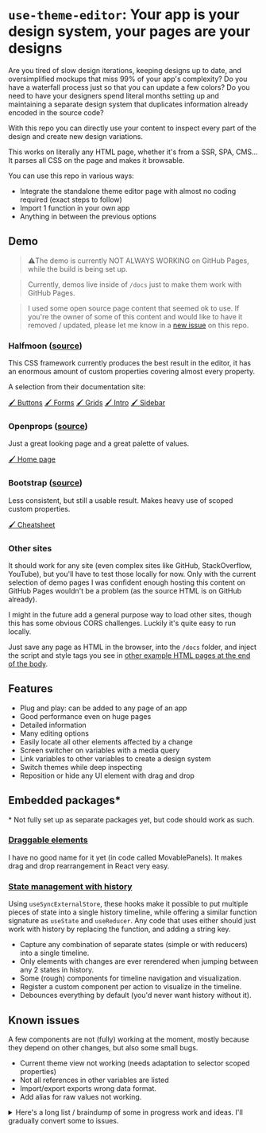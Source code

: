 # `use-theme-editor`: Your app is your design system, your pages are your designs

Are you tired of slow design iterations, keeping designs up to date, and oversimplified mockups that miss 99% of your app's complexity?
Do you have a waterfall process just so that you can update a few colors?
Do you need to have your designers spend literal months setting up and maintaining a separate design system that duplicates information already encoded in the source code?

With this repo you can directly use your content to inspect every part of the design and create new design variations.

This works on literally any HTML page, whether it's from a SSR, SPA, CMS... It parses all CSS on the page and makes it
browsable.

You can use this repo in various ways:
- Integrate the standalone theme editor page with almost no coding required (exact steps to follow)
- Import 1 function in your own app
- Anything in between the previous options

## Demo

> ⚠️The demo is currently NOT ALWAYS WORKING on GitHub Pages, while the build is being set up.

> Currently, demos live inside of `/docs` just to make them work with GitHub Pages.

> I used some open source page content that seemed ok to use.
If you're the owner of some of this content and would like to have it removed / updated,
please let me know in a [new issue](https://github.com/Inwerpsel/use-theme-editor/issues/new) on this repo.

### Halfmoon ([source](https://github.com/halfmoonui/halfmoon))

This CSS framework currently produces the best result in the editor,
it has an enormous amount of custom properties covering almost every property.

A selection from their documentation site:

[🖌 Buttons](https://inwerpsel.github.io/use-theme-editor/halfmoon/docs/buttons)
[🖌 Forms](https://inwerpsel.github.io/use-theme-editor/halfmoon/docs/forms)
[🖌 Grids](https://inwerpsel.github.io/use-theme-editor/halfmoon/docs/grids)
[🖌 Intro](https://inwerpsel.github.io/use-theme-editor/halfmoon/docs/intro)
[🖌 Sidebar](https://inwerpsel.github.io/use-theme-editor/halfmoon/docs/sidebar)

### Openprops ([source](https://open-props.style/))

Just a great looking page and a great palette of values.

[🖌 Home page](https://inwerpsel.github.io/use-theme-editor/openprops/home/Open%20Props_%20sub-atomic%20styles)

### Bootstrap ([source](https://github.com/twbs/bootstrap/blob/main/site/content/docs/5.3/examples/cheatsheet/index.html))

Less consistent, but still a usable result. Makes heavy use of scoped custom properties.

[🖌 Cheatsheet](https://inwerpsel.github.io/use-theme-editor/bs/cheatsheet/)

### Other sites

It should work for any site (even complex sites like GitHub, StackOverflow, YouTube), but you'll have to test those locally for now.
Only with the current selection of demo pages I was confident enough hosting this content on GitHub Pages
wouldn't be a problem (as the source HTML is on GitHub already).

I might in the future add a general purpose way to load other sites, though this has some obvious CORS
challenges. Luckily it's quite easy to run locally.

Just save any page as HTML in the browser, into the `/docs` folder, and inject the script and style 
tags you see in [other example HTML pages at the end of the body](https://github.com/Inwerpsel/use-theme-editor/blob/a040386a18ab001b2add0e59610f4ae077128d36/docs/halfmoon/docs/buttons.html#L1091-L1092).

## Features
* Plug and play: can be added to any page of an app
* Good performance even on huge pages
* Detailed information
* Many editing options
* Easily locate all other elements affected by a change
* Screen switcher on variables with a media query
* Link variables to other variables to create a design system
* Switch themes while deep inspecting
* Reposition or hide any UI element with drag and drop


## Embedded packages*

\* Not fully set up as separate packages yet, but code should work as such.

### [Draggable elements](https://github.com/Inwerpsel/use-theme-editor/tree/main/src/components/movable)
I have no good name for it yet (in code called MovablePanels). It makes drag and drop rearrangement in React very easy.

### [State management with history](https://github.com/Inwerpsel/use-theme-editor/blob/main/src/hooks/useResumableReducer.tsx)
Using `useSyncExternalStore`, these hooks make it possible to put multiple pieces of state into a single history timeline,
while offering a similar function signature as `useState` and `useReducer`. Any code that uses either should just work
with history by replacing the function, and adding a string key.

* Capture any combination of separate states (simple or with reducers) into a single timeline.
* Only elements with changes are ever rerendered when jumping between any 2 states in history.
* Some (rough) components for timeline navigation and visualization.
* Register a custom component per action to visualize in the timeline.
* Debounces everything by default (you'd never want history without it).

## Known issues
A few components are not (fully) working at the moment, mostly because they depend on other changes, but also some small bugs.

- Current theme view not working (needs adaptation to selector scoped properties)
- Not all references in other variables are listed
- Import/export exports wrong data format.
- Add alias for raw values not working.

<details>
<summary>
  Here's a long list / braindump of some in progress work and ideas. I'll gradually convert some to issues.
</summary>

### STALLED
- Facilitate other variables as a value
  - Needs to be aware of types, which is currently handled in a very ad-hoc way. Setting up proper type handling
    requires some focus, so I'll first wrap up other in progress stuff.

### IN PROGRESS
- Improve state management
  - Move top level state that uses useResumableReducer down
    - External store is very efficient, allows minimizing render complexity
    - Trade off: A large amount of notifiers possibly performs worse (e.g. large list => don't use in lists > certain size?)
    - Investigate impact on React's ability to render concurrently
    - Move local storage out of React this way?
    - Complex state (open groups) vs many keys (open variable controls) vs reducer (theme editor)?
      - complex state (without reducer):
        - pro: less work performed by store, less keys to change detect, stable amount of instances
        - con: can't replay fine grained, causes more elements to render (same issue as Context), shifts burden to consumer
      - many keys:
        - pro: maximally targeted renders, easy to replay / compare with other states
        - con: need to generate complex key, lists can potentially have thousands of items
      - reducer:
        - pro: components can use dispatched actions (history view), replayable unless semantically impossible
        - con: more coupled state, hard to detect whether 2 states are equivalent, replay requires error handling
    - Questions on useResumableReducer
      - How efficient is equality comparison in different cases?
      - How many keys can a store have before any significant impact on performance?
      - Is there a more efficient way to write and read this kind of data?
      - Does the current approach of using a separate object for the latest state have any benefits?
        - Compared to immediately pushing on the history stack and returning the state from that.
        - I assume minimizing operations on the history array as new actions are dispatched is worth it.
  - Decouple state implementations in movable panels so it can be used standalone
    - Maybe better with reducer?

- Improve relative layout of deeper parts of the inspector UI
  - Find design principles that work with the complex and interconnected nature of the displayed information.
  - Current principles: at the top level it shows the entire dependency chain up to the variable setting the raw value.
    Each of these elements can be "opened" to access all details about that variable, including other references than 
    than the current one. It should provide quick and intuitive access to each piece of information, while keeping the 
    overall structure and flow understandable and not overwhelming. Ideally it's possible to open any 2 given pieces 
    of information at the same time.
  - Current per variable elements:
    - Basic information (formatted name, value) (always visible)
    - Screen switcher (only when needed) (always visible)
    - Extra scroll in view button
    - Usages in `var()` statements in source CSS on regular properties
      - Grouped by selector + property
      - Element locator for each individual selector of the rule
      - Property
    - Usages in `var()` statements of other custom properties (source + theme)
      - Referencing variable name
      - Grouped* by combined selectors of properties.
      - Element locator
    - Replace with other variable
    - Typed control (different per type, will do after figuring out how to handle property types)
    - Unset button
  - Element locator:
    - Selector being located
    - Scroll in view button
    - Previous and next button
    - Counter + indicator of current
    - Tagname + id + classes of current
    - Inspect button (unless element is the current inspected)
    - Not found message
  - Togglable elements:
    - CSS properties (+ indicator if current var is not the full value)
    - Source code link (if available, filename (formatted) + line)
  - Upcoming elements:
    - Media query

- Support "locally" scoped custom properties
  - Problem: Selector specificity when adding a rule after the existing rules
    - Any equally specific selector  occurring in source after the one we're overriding in the theme
      will start being overridden (i.e. it's not after that selector anymore).
    - Hence, there's probably no choice but to figure out and repeat all rules that could be affected.
    - Unless updates would actually change rules with a variable to their resolved value.
      - No additional CSS
      - Recalculations affect (potentially much) less elements, because cascading no longer needed
      - No specificity challenges at all
      - Also supports regular CSS edits

- Determine / infer property types
  - examples + libs
    - https://github.com/mdn/yari/blob/main/kumascript/macros/CSSSyntax.ejs
    - https://github.com/w3c/webref/tree/main/packages/css
    - https://github.com/csstree/csstree
    - https://github.com/mdn/data/
  - "De facto" type system?
    - A variable gets its type from the intersection of all CSS properties it's used on.
      - Seems hard to parse from allowed syntaxes? Perhaps not a problem in most cases?
    - UI filters the actions it allows, so that the end result is always legal CSS.
    - e.g. you should be able to change a variable to a gradient if it's only used on the `background` property.
      You should not be able to assign a gradient variable to a non-background property.
    - Split up a single variable into multiple groups with the same value types? E.g. you start adding a color to a 
      bunch of backgrounds and text colors, then find you want to use a gradient on all these backgrounds, but preserve
      the regular text colors.
  - Additional constraints
    - Should be possible to force constraints beyond usage inference.
    - Or perhaps including a property access in code is a very simple way to achieve this?
  - Fix handling of multiple variables on a single rule
  - Support typing of variables surrounded by just 1 function
    - It's apparently a common thing for frameworks to hard code which color function to use, and have the variables only
      contain the arguments. (e.g. BS and derivatives)
    - Even though this is a bad idea for multiple reasons, I don't expect common frameworks to change it soon.
    - Can be somewhat generalized. Perhaps check type of function arguments in CSS syntax?

### TO FINISH
- Combine all media query versions of the same property into a single control. This can update the iframe to match the
  media query, so that you always can see your changes applied (done but for separate controls). Visualize media queries
  in UI.

### TODO
- Write tests
- Variable actions:
  - Convert a raw value to a variable
    - First search for existing vars with same value
    - Always show these options in case of raw values (unless they're not used in selectors)
  - Search all equal raw values and replace with variable
  - Split variable into multiple
- Visualize some math functions
- More tailored controls / group properties into single control?
- Make hotkeys configurable in the UI
- Clean up internal style handling (separate styles altogether?, )
- Use `ResponsiveFrame` to render multiple themes / screen sizes at the same time
- Expand the color usages quick menu to allow picking all kinds of values. Maybe a textual widget ordered by how
  frequently used?
- Hot reloading would be nice, as reloading the page to see your changes applied will reset the iframe's scroll
  position.
- Better organizing of themes.
- Personal editor theme that is applied separately from the theme that is being edited. (detect own stylesheets?)
- Use sourcemap location and edits to auto generate a PR.
- Improve elements with a hidden or hard to access state
- Make keyboard shortcuts work when focus is inside the frame.
- Ensure button elements are used where appropriate.
- Better text inputs (clear button, debounce where needed)
- Show current changes compared to server (maybe integrate with "current theme" component?)
- As browser extension?
  - Address CORS (or detect + warn)
  - Address idle performance (lazy extract page variables / lazy include entire script)
- Optimize root property updates
  - Updating root causes full style recalculation
    - Doesn't work well on large pages
  - Solve by updating rules instead?
    - Probably has the best performance
    - Solves issues with scoped custom properties of equal selector specificity (i.e. order dependent)
- Move expensive logic (regex and searching lists) into initial data extraction where possible.
- Inspector as a separate package?
- Drop tokens onto page like Figma tokens plugin
  - Can reuse inspect function and auto apply the innermost fitting the token type.
  - If multiple options possible
    - Show dialog on nearest side of iframe (or configurable)
    - Hover an option previews it
- Visualize overridden scope values, so that you can see what happens when removed from a scope.
- Visualize spacing properties with overlay
- Allow mapping hotkeys to any reducer action
  - Since reducers are already collected for history, it should be a small step to list this
    collection and allow setting a mapping.
  - Perhaps handle actions with a payload?
    - Some values can be entered manually (e.g. increment by a certain amount, choose a particular string like for panel layout)
    - Other values could come from some sort of context (e.g. the currently focused variable control)
    - Other approach is to tie it to event listeners. Might allow defining function once. Still need to check focus probably.
- History actions
  - Clear newer / older separately
  - Clear specific state members
    - Apply the most recent state to all members in history.
  - Squash
  - Different edit modes when in the past
    - Current mode: discard future, prompt first if offset > 5
    - Optional prompt?
    - Save any "chopped" off futures?
    - Options determining which scenario (e.g. save when > 3 edits, discard when < 2)
  - Keep alternate futures and merge them like branches
  - Restore from local storage
    - Store initial state + actions, then replay
      - more space efficient
      - minimal writes (though how to incrementally update local storage efficiently?)
      - history can rely on object equality like newly constructed
    - Some components can't reliably be resumed
      - Inspected HTML can be (slightly to completely) different
      - Could be solved partially using path of element in tree
    - Some states are inconsequential / uninteresting
      - E.g. open an editor UI window and close it with no changes
      - hard to detect if this is the case

## Future theme structure

Currently themes are just a list of selectors with lists of properties.
Eventually the theme should be a sort of "diff" compared to a current set of CSS files.
New files can then be generated if the diff format allows to locate the source declaration
for each item. It's unclear where the source code mapping should happen.

#### Declarations
Each item: selector + property (combined unique ID, this could be a single ID as well, anything that allows you to find the right source)
* Updated decls (including adding properties, order by convention within selector)
  * data: new value
* Removed decls
  * data: none

#### Other
* Added selectors
  * data: selector text, source position, media query
  * Translate to multiple source CSS dialects (where?)
  * Ideally a minimal description of the source position requirements. E.g. only say "after X". It's then up to
    the code generating for a particular source to deterministically figure out the exact position.
* Added media queries
  * data: condition text (maybe parsed a bit), source position
* Added animations
* Added resources (links, images, fonts)

</details>
